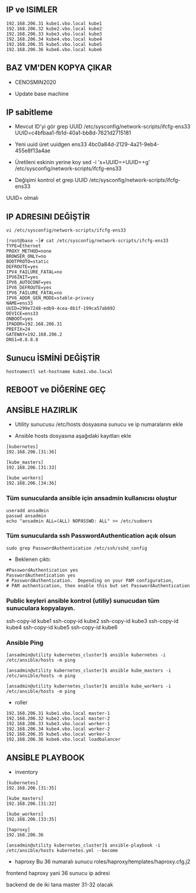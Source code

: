 
## IP ve ISIMLER
```
192.168.206.31 kube1.vbo.local kube1
192.168.206.32 kube2.vbo.local kube2
192.168.206.33 kube3.vbo.local kube3
192.168.206.34 kube4.vbo.local kube4
192.168.206.35 kube5.vbo.local kube5
192.168.206.36 kube6.vbo.local kube6
```

## BAZ VM'DEN KOPYA ÇIKAR
- CENOSMIN2020

- Update base machine

## IP sabitleme
- Mevcut ID'yi gör
grep UUID /etc/sysconfig/network-scripts/ifcfg-ens33
UUID=c4bfbaa1-fb1d-40a1-bb8d-7621d2715181

- Yeni uuid üret
uuidgen ens33
4bc0a84d-2129-4a21-9eb4-455e8f13a4ae

- Üretileni eskinin yerine koy
sed -i 's+UUID=<eskisi>+UUID=<yenisi>+g' /etc/sysconfig/network-scripts/ifcfg-ens33

- Değişimi kontrol et
grep UUID /etc/sysconfig/network-scripts/ifcfg-ens33

UUID=<yenisi> olmalı

## IP ADRESINI DEĞİŞTİR
` vi /etc/sysconfig/network-scripts/ifcfg-ens33 `  

```
[root@base ~]# cat /etc/sysconfig/network-scripts/ifcfg-ens33
TYPE=Ethernet
PROXY_METHOD=none
BROWSER_ONLY=no
BOOTPROTO=static
DEFROUTE=yes
IPV4_FAILURE_FATAL=no
IPV6INIT=yes
IPV6_AUTOCONF=yes
IPV6_DEFROUTE=yes
IPV6_FAILURE_FATAL=no
IPV6_ADDR_GEN_MODE=stable-privacy
NAME=ens33
UUID=299e7248-edb9-4cea-8b1f-199ca57ab092
DEVICE=ens33
ONBOOT=yes
IPADDR=192.168.206.31
PREFIX=24
GATEWAY=192.168.206.2
DNS1=8.8.8.8
```
## Sunucu İSMİNİ DEĞİŞTİR
` hostnamectl set-hostname kube1.vbo.local  `  

## REBOOT ve DİĞERİNE GEÇ

## ANSİBLE HAZIRLIK
- Utility sunucusu /etc/hosts dosyasına sunucu ve ip numaralarını ekle

- Ansible hosts dosyasına aşağıdaki kayıtları ekle
```
[kubernetes]
192.168.206.[31:36]

[kube_masters]
192.168.206.[31:33]

[kube_workers]
192.168.206.[34:36]
```



### Tüm sunucularda ansible için ansadmin kullanıcısı oluştur
```
useradd ansadmin
passwd ansadmin
echo "ansadmin ALL=(ALL) NOPASSWD: ALL" >> /etc/sudoers
```

### Tüm sunucularda ssh PasswordAuthentication açık olsun

` sudo grep PasswordAuthentication /etc/ssh/sshd_config `

- Beklenen çıktı:
```
#PasswordAuthentication yes
PasswordAuthentication yes
# PasswordAuthentication.  Depending on your PAM configuration,
# PAM authentication, then enable this but set PasswordAuthentication
```


### Public keyleri ansible kontrol (utiliy) sunucudan tüm sunuculara kopyalayın.
ssh-copy-id kube1
ssh-copy-id kube2
ssh-copy-id kube3
ssh-copy-id kube4
ssh-copy-id kube5
ssh-copy-id kube6

### Ansible Ping
```
[ansadmin@utility kubernetes_cluster]$ ansible kubernetes -i /etc/ansible/hosts -m ping

[ansadmin@utility kubernetes_cluster]$ ansible kube_masters -i /etc/ansible/hosts -m ping

[ansadmin@utility kubernetes_cluster]$ ansible kube_workers -i /etc/ansible/hosts -m ping

```

- roller
```
192.168.206.31 kube1.vbo.local master-1
192.168.206.32 kube2.vbo.local master-2
192.168.206.33 kube3.vbo.local worker-1
192.168.206.34 kube4.vbo.local worker-2
192.168.206.35 kube5.vbo.local worker-3
192.168.206.36 kube6.vbo.local loadbalancer
```

## ANSİBLE PLAYBOOK
- inventory
```
[kubernetes]
192.168.206.[31:35]

[kube_masters]
192.168.206.[31:32]

[kube_workers]
192.168.206.[33:35]

[haproxy]
192.168.206.36
```

` [ansadmin@utility kubernetes_cluster]$ ansible-playbook -i /etc/ansible/hosts kubernetes.yml --become `


- haproxy
Bu 36 numaralı sunucu
roles/haproxy/templates/haproxy.cfg.j2


frontend haproxy yani 36 sunucu ip adresi

backend de de iki tana master 31-32 olacak
